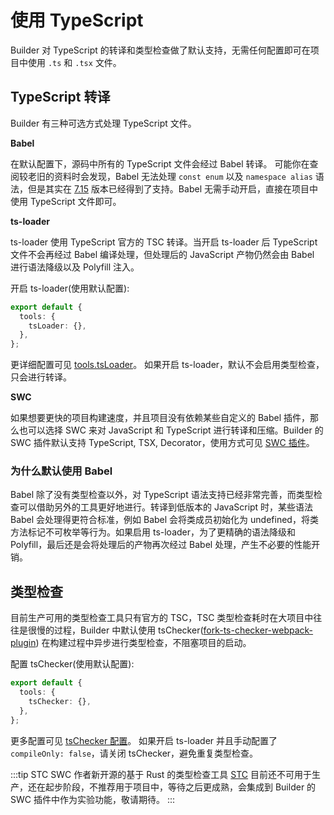 # 使用 TypeScript

Builder 对 TypeScript 的转译和类型检查做了默认支持，无需任何配置即可在项目中使用 `.ts` 和 `.tsx` 文件。

## TypeScript 转译

Builder 有三种可选方式处理 TypeScript 文件。

**Babel**

在默认配置下，源码中所有的 TypeScript 文件会经过 Babel 转译。
可能你在查阅较老旧的资料时会发现，Babel 无法处理 `const enum` 以及 `namespace alias` 语法，但是其实在 [7.15](https://babeljs.io/blog/2021/07/26/7.15.0) 版本已经得到了支持。Babel 无需手动开启，直接在项目中使用 TypeScript 文件即可。

**ts-loader**

ts-loader 使用 TypeScript 官方的 TSC 转译。当开启 ts-loader 后 TypeScript 文件不会再经过 Babel 编译处理，但处理后的 JavaScript 产物仍然会由 Babel 进行语法降级以及 Polyfill 注入。

开启 ts-loader(使用默认配置):

```ts
export default {
  tools: {
    tsLoader: {},
  },
};
```

更详细配置可见 [tools.tsLoader](/api/config-tools.html#tools-tsloader)。
如果开启 ts-loader，默认不会启用类型检查，只会进行转译。

**SWC**

如果想要更快的项目构建速度，并且项目没有依赖某些自定义的 Babel 插件，那么也可以选择 SWC 来对 JavaScript 和 TypeScript 进行转译和压缩。Builder 的 SWC 插件默认支持 TypeScript, TSX, Decorator，使用方式可见 [SWC 插件](/plugins/plugin-swc.html)。

### 为什么默认使用 Babel

Babel 除了没有类型检查以外，对 TypeScript 语法支持已经非常完善，而类型检查可以借助另外的工具更好地进行。转译到低版本的 JavaScript 时，某些语法 Babel 会处理得更符合标准，例如 Babel 会将类成员初始化为 undefined，将类方法标记不可枚举等行为。如果启用 ts-loader，为了更精确的语法降级和 Polyfill，最后还是会将处理后的产物再次经过 Babel 处理，产生不必要的性能开销。

## 类型检查

目前生产可用的类型检查工具只有官方的 TSC，TSC 类型检查耗时在大项目中往往是很慢的过程，Builder 中默认使用 tsChecker([fork-ts-checker-webpack-plugin](https://github.com/TypeStrong/fork-ts-checker-webpack-plugin)) 在构建过程中异步进行类型检查，不阻塞项目的启动。

配置 tsChecker(使用默认配置):

```ts
export default {
  tools: {
    tsChecker: {},
  },
};
```

更多配置可见 [tsChecker 配置](/api/config-tools.html#tools-tschecker)。
如果开启 ts-loader 并且手动配置了 `compileOnly: false`，请关闭 tsChecker，避免重复类型检查。

:::tip STC
SWC 作者新开源的基于 Rust 的类型检查工具 [STC](https://github.com/dudykr/stc) 目前还不可用于生产，还在起步阶段，不推荐用于项目中，等待之后更成熟，会集成到 Builder 的 SWC 插件中作为实验功能，敬请期待。
:::
